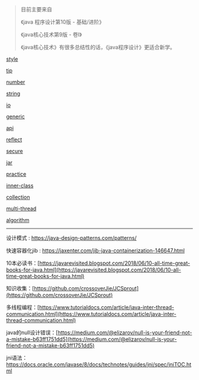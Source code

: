 > 目前主要来自
>
> 《java 程序设计第10版 - 基础/进阶》
>
> 《java核心技术第9版 - 卷I》
>
> 《java核心技术》有很多总结性的话，《java程序设计》更适合新学。

[style](./style.md)

[tip](./note.md)

[number](./number.md)

[string](./string.md)

[io](./io.md)

[generic](./generic.md)

[api](./api.md)

[reflect](./reflect.md)

[secure](./secure.md)

[jar](./jar.md)

[practice](./question.md)

[inner-class](./inner-class.md)

[collection](./collection.md)

[multi-thread](./multi-thread.md)

[algorithm](./algorithm.md)

---

设计模式 : https://java-design-patterns.com/patterns/

快速容器化jib : https://jaxenter.com/jib-java-containerization-146647.html

10本必读书：[https://javarevisited.blogspot.com/2018/06/10-all-time-great-books-for-java.html](https://javarevisited.blogspot.com/2018/06/10-all-time-great-books-for-java.html)  

知识收集：[https://github.com/crossoverJie/JCSprout](https://github.com/crossoverJie/JCSprout)  

多线程编程：[https://www.tutorialdocs.com/article/java-inter-thread-communication.html](https://www.tutorialdocs.com/article/java-inter-thread-communication.html)   

java的null设计错误：[https://medium.com/@elizarov/null-is-your-friend-not-a-mistake-b63ff1751dd5](https://medium.com/@elizarov/null-is-your-friend-not-a-mistake-b63ff1751dd5)

jni语法：https://docs.oracle.com/javase/8/docs/technotes/guides/jni/spec/jniTOC.html

